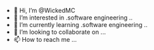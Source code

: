 - 👋 Hi, I’m @WickedMC
- 👀 I’m interested in .software engineering ..
- 🌱 I’m currently learning .software engineering ..
- 💞️ I’m looking to collaborate on ...
- 📫 How to reach me ...

<!---
WickedMC/WickedMC is a ✨ special ✨ repository because its `README.md` (this file) appears on your GitHub profile.
You can click the Preview link to take a look at your changes.
--->
